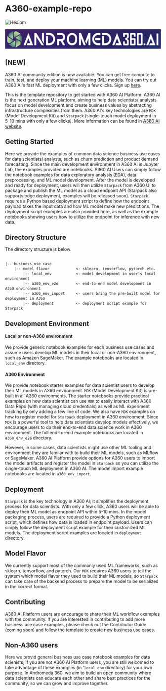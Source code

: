 # A360-example-repo

![Hex.pm](https://img.shields.io/hexpm/l/apa)

![image](a360_logo.png)

## [NEW]
A360 AI community edition is now available. You can get free compute to train, test, and deploy your machine learning (ML) models. You can try out A360 AI's fast ML deployment with only a few clicks. Sign up [here](https://andromeda360.ai/community-edition/).

This is the template repository to get started with A360 AI Platform. A360 AI is the next generation ML platform, aiming to help data scientists/ analysts focus on model development and create business values by abstracting infrastructure complexities from them. A360 AI's key technologies are `MDK` (Model Development Kit) and `Starpack` (single-touch model deployment in 5-10 mins with only a few clicks). More information can be found in [A360 AI website](https://andromeda360.ai/).

## Getting Started

Here we provide the examples of common data science business use cases for data scientists/ analysts, such as churn prediction and product demand forecasting. Since the main development environment in A360 AI is Jupyter Lab, the examples provided are notebooks. A360 AI Users can simply follow the notebook examples for data exploratory analysis (EDA), data preprocessing, and ML model development. After the model is developed and ready for deployment, users will then utilize `Starpack` from A360 UI to package and publish the ML model as a cloud endpoint API (Starpack also supports edge deployment, examples will be released soon). `Starpack` requires a Python based deployment script to define how the endpoint payload takes the input data and how ML model make new predictions. The deployment script examples are also provided here, as well as the example notebooks showing users how to utilize the endpoint for inference with new data. 

## Directory Structure

The directory structure is below:

```

|-- business use case 			
	|-- model flavor			<- sklearn, tensorflow, pytorch etc.
		|-- local_env			<- model development in user's local environment
		|-- a360_env_e2e		<- end-to-end model development in A360 environment
		|-- a360_env_import		<- users bring the pre-built model for deployment in A360
		|-- deployment			<- deployment script example for Starpack

```

## Development Environment

#### Local or non-A360 environment

We provide generic notebook examples for each business use cases and assume users develop ML models in their local or non-A360 environment, such as Amazon SageMaker. The example notebooks are located in `local_env` directory. 

#### A360 Environment

We provide notebook starter examples for data scientist users to develop their ML models in A360 environment. `MDK` (Model Development Kit) is pre-built in all A360 environments. The starter notebooks provide practical examples on how data scientist can use `MDK` to easily interact with A360 Data Repo (with managing cloud credentials) as well as ML experiment tracking by only adding a few line of code. We also have `MDK` examples on how to register model for `Starpack` deployment in A360 environment. Since `MDK` is a powerful tool to help data scientists develop models effectively, we encourage users to do their end-to-end data science work in A360 environment. The full end-to-end example notebooks are located in `a360_env_e2e` directory.

However, in some cases, data scientists might use other ML tooling and environment they are familar with to build their ML models, such as MLflow or SageMaker. A360 AI Platform provide options for A360 users to import the model artifacts and register the model in `Starpack` so you can utilize the single-touch ML deployment in A360 AI. The model import example notebooks are located in `a360_env_import`.

## Deployment

`Starpack` is the key technology in A360 AI; it simplifies the deployment process for data scientists. With only a few click, A360 users will be able to deploy their ML model as endpoint API within 5-10 mins. In the model packaging process, users are required to provide a Python deployment script, which defines how data is loaded in endpoint payload. Users can simply follow the deployment script example for their customized ML models. The deployment script examples are located in `deployment` directory.

## Model Flavor

We currently support most of the commonly used ML frameworks, such as sklearn, tensorflow, and pytorch. Our `MDK` requires A360 users to tell the system which model flavor they used to build their ML models, so `Starpack` can take care of the backend process to prepare the model to be serialized in the correct format. 

## Contributing

A360 AI Platform users are encourage to share their ML workflow examples with the community. If you are interested in contributing to add more business use case examples, please check out the Contributor Guide (coming soon) and follow the template to create new business use cases.

## Non-A360 users
Here we provid general business use case notebook examples for data scienists, if you are not A360 AI Platform users, you are still welcomed to take advantage of these examples (in '`local_env` directory) for your own purpose. In Andromeda 360, we aim to build an open community where data scientists can educate each other and share best practices for the community, so we can grow and improve together.

